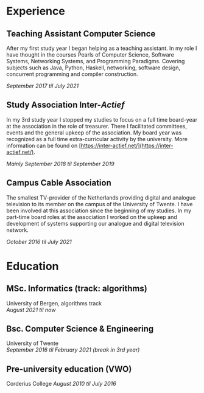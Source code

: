 <div>

# Experience
## Teaching Assistant Computer Science
After my first study year I began helping as a teaching assistant. In my role I have thought in the courses Pearls of Computer Science, Software Systems, Networking Systems, and Programming Paradigms. Covering subjects such as Java, Python, Haskell, networking, software design, concurrent programming and compiler construction.

*September 2017 til July 2021*

## Study Association Inter-_Actief_
In my 3rd study year I stopped my studies to focus on a full time board-year at the association in the role of treasurer. There I facilitated committees, events and the general upkeep of the association. My board year was recognized as a full time extra-curricular activity by the university. More information can be found on [https://inter-actief.net/](https://inter-actief.net/).

*Mainly September 2018 til September 2019*

## Campus Cable Association
The smallest TV-provider of the Netherlands providing digital and analogue television to its member on the campus of the University of Twente. I have been involved at this association since the beginning of my studies. In my part-time board roles at the association I worked on the upkeep and development of systems supporting our analogue and digital television network.

*October 2016 til July 2021*

</div>
<div>

# Education
## MSc. Informatics (track: algorithms)
University of Bergen, algorithms track  
*August 2021 til now*

## Bsc. Computer Science & Engineering
University of Twente  
*September 2016 til February 2021 (break in 3rd year)*

## Pre-university education (VWO)
Corderius College
*August 2010 til July 2016*

</div>